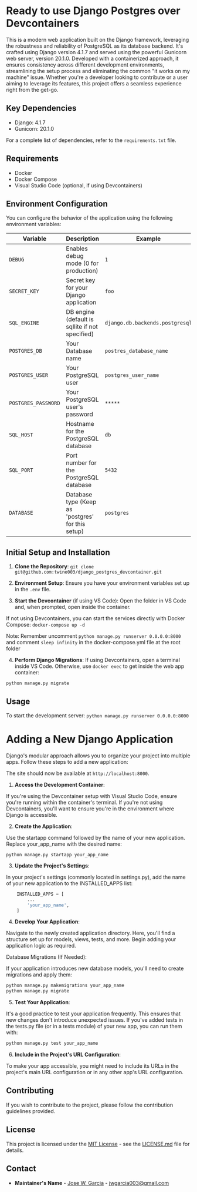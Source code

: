 # Ready to use Django Postgres over Devcontainers

This is a modern web application built on the Django framework, leveraging the robustness and reliability of PostgreSQL as its database backend. It's crafted using Django version 4.1.7 and served using the powerful Gunicorn web server, version 20.1.0. Developed with a containerized approach, it ensures consistency across different development environments, streamlining the setup process and eliminating the common "it works on my machine" issue. Whether you're a developer looking to contribute or a user aiming to leverage its features, this project offers a seamless experience right from the get-go.

## Key Dependencies
- Django: 4.1.7
- Gunicorn: 20.1.0

For a complete list of dependencies, refer to the `requirements.txt` file.

## Requirements

- Docker
- Docker Compose
- Visual Studio Code (optional, if using Devcontainers)

## Environment Configuration
You can configure the behavior of the application using the following environment variables:

| Variable             | Description                                       | Example                                      |
|----------------------|---------------------------------------------------|----------------------------------------------|
| `DEBUG`              | Enables debug mode (0 for production)             | `1`                                          |
| `SECRET_KEY`         | Secret key for your Django application            | `foo`                                        |
| `SQL_ENGINE`         | DB engine (default is sqllite if not specified)   | `django.db.backends.postgresql`              |
| `POSTGRES_DB`        | Your Database name                                | `postres_database_name`                      |
| `POSTGRES_USER`      | Your PostgreSQL user                              | `postgres_user_name`                         |
| `POSTGRES_PASSWORD`  | Your PostgreSQL user's password                   | `*****`                                      |
| `SQL_HOST`           | Hostname for the PostgreSQL database              | `db`                                         |
| `SQL_PORT`           | Port number for the PostgreSQL database           | `5432`                                       |
| `DATABASE`           | Database type (Keep as 'postgres' for this setup) | `postgres`                                   |


## Initial Setup and Installation

1. **Clone the Repository**:
`git clone git@github.com:twine003/django_postgres_devcontainer.git`


2. **Environment Setup**:
Ensure you have your environment variables set up in the `.env` file.

3. **Start the Devcontainer** (if using VS Code):
Open the folder in VS Code and, when prompted, open inside the container.

If not using Devcontainers, you can start the services directly with Docker Compose:
`docker-compose up -d`

Note: Remember uncomment `python manage.py runserver 0.0.0.0:8000` and comment `sleep infinity` in the docker-compose.yml file at the root folder


4. **Perform Django Migrations**:
If using Devcontainers, open a terminal inside VS Code. Otherwise, use `docker exec` to get inside the web app container:

`python manage.py migrate`


## Usage

To start the development server:
`python manage.py runserver 0.0.0.0:8000`

# Adding a New Django Application
Django's modular approach allows you to organize your project into multiple apps. Follow these steps to add a new application:

The site should now be available at `http://localhost:8000`.

1. **Access the Development Container**:

If you're using the Devcontainer setup with Visual Studio Code, ensure you're running within the container's terminal. If you're not using Devcontainers, you'll want to ensure you're in the environment where Django is accessible.

2. **Create the Application**:

Use the startapp command followed by the name of your new application. Replace your_app_name with the desired name:


`python manage.py startapp your_app_name`

3. **Update the Project's Settings**:

In your project's settings (commonly located in settings.py), add the name of your new application to the INSTALLED_APPS list:

```python
    INSTALLED_APPS = [
        ...
        'your_app_name',
    ]
```

4. **Develop Your Application**:

Navigate to the newly created application directory. Here, you'll find a structure set up for models, views, tests, and more. Begin adding your application logic as required.

Database Migrations (If Needed):

If your application introduces new database models, you'll need to create migrations and apply them:

```python
python manage.py makemigrations your_app_name
python manage.py migrate

```

5. **Test Your Application**:

It's a good practice to test your application frequently. This ensures that new changes don't introduce unexpected issues. If you've added tests in the tests.py file (or in a tests module) of your new app, you can run them with:

```python
python manage.py test your_app_name
```

6. **Include in the Project's URL Configuration**:

To make your app accessible, you might need to include its URLs in the project's main URL configuration or in any other app's URL configuration.

## Contributing

If you wish to contribute to the project, please follow the contribution guidelines provided.

## License

This project is licensed under the [MIT License](LINK_TO_YOUR_LICENSE) - see the [LICENSE.md](LINK_TO_YOUR_LICENSE_FILE) file for details.

## Contact

- **Maintainer's Name** - [Jose W. Garcia](https://www.linkedin.com/in/jwgarciaz/) - jwgarcia003@gmail.com


